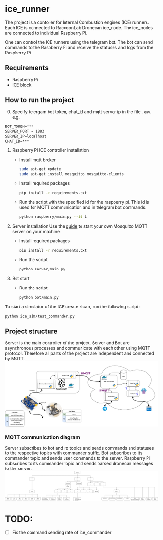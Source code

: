 # ice_runner

The project is a contoller for Internal Combustion engines (ICE) runners. Each ICE is connected to RaccoonLab Dronecan ice_node. The ice_nodes are connected to individual Raspberry Pi. 

One can control the ICE runners using the telegram bot. The bot can send commands to the Raspberry Pi and receive the statuses and logs from the Raspberry Pi.

## Requirements

- Raspberry Pi
- ICE block

## How to run the project 
0. Specify telergam bot token, chat_id and mqtt server ip in the file `.env`.
e.g.
```
BOT_TOKEN=***
SERVER_PORT = 1883
SERVER_IP=localhost
CHAT_ID=***
```

1. Raspberry Pi ICE controller installation
    - Install mqtt broker
        ```bash
        sudo apt-get update
        sudo apt-get install mosquitto mosquitto-clients
        ```
    - Install required packages
        ```bash
        pip install -r requirements.txt
        ```
    - Run the script with the specified id for the raspberry pi. This id is used for MQTT communication and in telegram bot commands.
        ```bash
        python raspberry/main.py --id 1
        ```

2. Server installation
Use the [guide](https://www.atlantic.net/dedicated-server-hosting/how-to-install-mosquitto-mqtt-server-on-ubuntu-22-04/) to start your own Mosquitto MQTT server on your machine

    - Install required packages
        ```bash
        pip install -r requirements.txt
        ```
    - Run the script
        ```bash
        python server/main.py
        ```
3. Bot start
    - Run the script

        ```bash
        python bot/main.py
        ```

To start a simulator of the ICE create slcan, run the following script:
```bash
python ice_sim/test_commander.py
```

## Project structure
Server is the main controller of the project.
Server and Bot are asynchronous processes and communicate with each other using MQTT protocol. Therefore all parts of the project are independent and connected by MQTT.
    ![Project structure](assets/auto_ice.png)
### MQTT communication diagram
Server subscribes to bot and rp topics and sends commands and statuses to the respective topics with commander suffix.
Bot subscribes to its commander topic and sends user commands to the server.
Raspberry Pi subscribes to its commander topic and sends parsed dronecan messages to the server.
    ![MQTT communication diagram](assets/mqtt_diagram.svg)


# TODO:
- [ ] Fix the command sending rate of ice_commander
